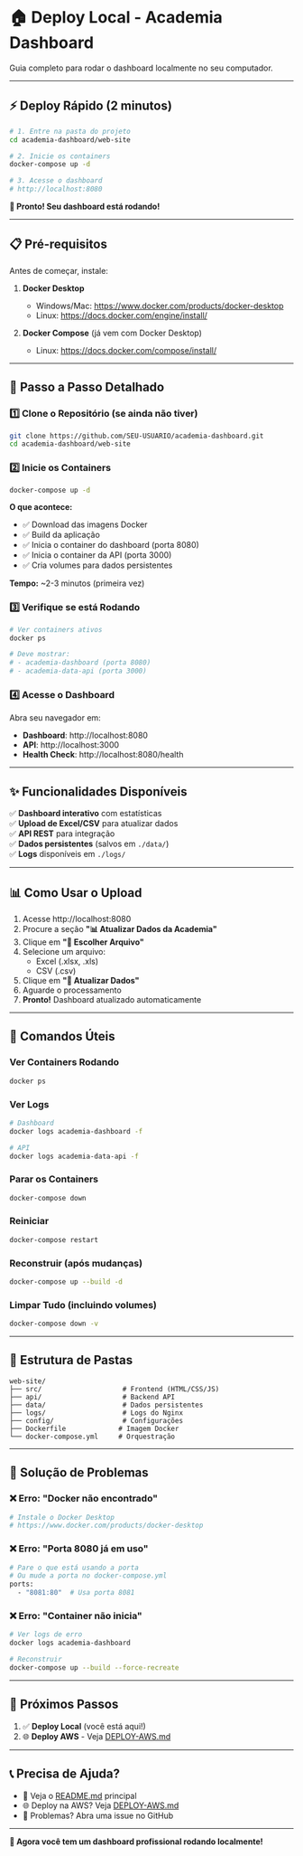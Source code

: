 # 🏠 Deploy Local - Academia Dashboard

Guia completo para rodar o dashboard localmente no seu computador.

---

## ⚡ Deploy Rápido (2 minutos)

```bash
# 1. Entre na pasta do projeto
cd academia-dashboard/web-site

# 2. Inicie os containers
docker-compose up -d

# 3. Acesse o dashboard
# http://localhost:8080
```

**🎉 Pronto! Seu dashboard está rodando!**

---

## 📋 Pré-requisitos

Antes de começar, instale:

1. **Docker Desktop**
   - Windows/Mac: https://www.docker.com/products/docker-desktop
   - Linux: https://docs.docker.com/engine/install/

2. **Docker Compose** (já vem com Docker Desktop)
   - Linux: https://docs.docker.com/compose/install/

---

## 🚀 Passo a Passo Detalhado

### 1️⃣ Clone o Repositório (se ainda não tiver)

```bash
git clone https://github.com/SEU-USUARIO/academia-dashboard.git
cd academia-dashboard/web-site
```

### 2️⃣ Inicie os Containers

```bash
docker-compose up -d
```

**O que acontece:**
- ✅ Download das imagens Docker
- ✅ Build da aplicação
- ✅ Inicia o container do dashboard (porta 8080)
- ✅ Inicia o container da API (porta 3000)
- ✅ Cria volumes para dados persistentes

**Tempo:** ~2-3 minutos (primeira vez)

### 3️⃣ Verifique se está Rodando

```bash
# Ver containers ativos
docker ps

# Deve mostrar:
# - academia-dashboard (porta 8080)
# - academia-data-api (porta 3000)
```

### 4️⃣ Acesse o Dashboard

Abra seu navegador em:

- **Dashboard**: http://localhost:8080
- **API**: http://localhost:3000
- **Health Check**: http://localhost:8080/health

---

## ✨ Funcionalidades Disponíveis

✅ **Dashboard interativo** com estatísticas  
✅ **Upload de Excel/CSV** para atualizar dados  
✅ **API REST** para integração  
✅ **Dados persistentes** (salvos em `./data/`)  
✅ **Logs** disponíveis em `./logs/`  

---

## 📊 Como Usar o Upload

1. Acesse http://localhost:8080
2. Procure a seção **"📊 Atualizar Dados da Academia"**
3. Clique em **"📁 Escolher Arquivo"**
4. Selecione um arquivo:
   - Excel (.xlsx, .xls)
   - CSV (.csv)
5. Clique em **"🚀 Atualizar Dados"**
6. Aguarde o processamento
7. **Pronto!** Dashboard atualizado automaticamente

---

## 🔧 Comandos Úteis

### Ver Containers Rodando
```bash
docker ps
```

### Ver Logs
```bash
# Dashboard
docker logs academia-dashboard -f

# API
docker logs academia-data-api -f
```

### Parar os Containers
```bash
docker-compose down
```

### Reiniciar
```bash
docker-compose restart
```

### Reconstruir (após mudanças)
```bash
docker-compose up --build -d
```

### Limpar Tudo (incluindo volumes)
```bash
docker-compose down -v
```

---

## 📁 Estrutura de Pastas

```
web-site/
├── src/                    # Frontend (HTML/CSS/JS)
├── api/                    # Backend API
├── data/                   # Dados persistentes
├── logs/                   # Logs do Nginx
├── config/                 # Configurações
├── Dockerfile             # Imagem Docker
└── docker-compose.yml     # Orquestração
```

---

## 🚨 Solução de Problemas

### ❌ Erro: "Docker não encontrado"
```bash
# Instale o Docker Desktop
# https://www.docker.com/products/docker-desktop
```

### ❌ Erro: "Porta 8080 já em uso"
```bash
# Pare o que está usando a porta
# Ou mude a porta no docker-compose.yml
ports:
  - "8081:80"  # Usa porta 8081
```

### ❌ Erro: "Container não inicia"
```bash
# Ver logs de erro
docker logs academia-dashboard

# Reconstruir
docker-compose up --build --force-recreate
```

---

## 🎯 Próximos Passos

1. ✅ **Deploy Local** (você está aqui!)
2. 🌐 **Deploy AWS** - Veja [DEPLOY-AWS.md](DEPLOY-AWS.md)

---

## 📞 Precisa de Ajuda?

- 📖 Veja o [README.md](../README.md) principal
- 🌐 Deploy na AWS? Veja [DEPLOY-AWS.md](DEPLOY-AWS.md)
- 🐛 Problemas? Abra uma issue no GitHub

---

**🚀 Agora você tem um dashboard profissional rodando localmente!**

